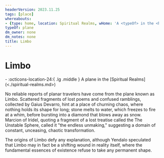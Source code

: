 ```yaml
---
headerVersion: 2023.11.25
tags: [place]
whereabouts:
- {type: home, location: Spiritual Realms, wHome: 'A <typeOf> in the <home:1>'}
typeOf: plane
dm_owner: none
dm_notes: none
title: Limbo
---
```

# Limbo
<div class="grid cards ext-narrow-margin ext-one-column" markdown>
-    :octicons-location-24:{ .lg .middle } A plane in the [Spiritual Realms](<./spiritual-realms.md>)  
</div>


No reliable reports of planar travelers have come from the plane known as Limbo. Scattered fragments of lost poems and confused ramblings, collected by Gaius Devarro, hint at a place of churning chaos, where nothing holds its shape for long; stone melts to water, which freezes to fire at a whim, before bursting into a diamond that blows away as snow. Marcion of Iridel, quoting a fragment of a lost treatise called the The Unstable Sphere, called it "the endless unmaking," suggesting a domain of constant, unceasing, chaotic transformation. 

The origins of Limbo defy any explanation, although Yendalo speculated that Limbo may in fact be a shifting wound in reality itself, where the fundamental essences of existence refuse to take any permanent shape.



